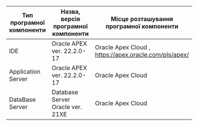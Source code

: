 |Тип програмної <br> компоненти|Назва, версія програмної <br> компоненти|Місце розташування <br> програмної компоненти|
|---------------------------|-------------------------------------|----------------------------------------------|
| IDE | Oracle APEX ver. 22.2.0-17 | Oracle Apex Cloud ,<br>https://apex.oracle.com/pls/apex/ |
| Application Server | Oracle APEX ver. 22.2.0-17 | Oracle Apex Cloud |
| DataBase Server | Database Server Oracle ver. 21XE | Oracle Apex Cloud |
